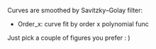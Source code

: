 Curves are smoothed by Savitzky–Golay filter:
- Order_x: curve fit by order x polynomial func

Just pick a couple of figures you prefer : )
